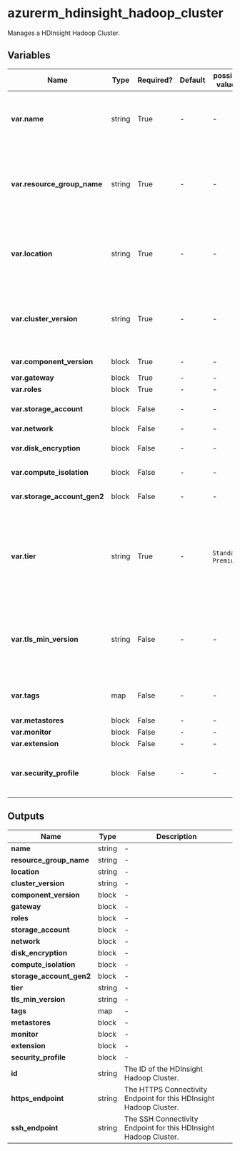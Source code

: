 # azurerm_hdinsight_hadoop_cluster

Manages a HDInsight Hadoop Cluster.

## Variables

| Name | Type | Required? | Default  | possible values | Description |
| ---- | ---- | --------- | -------- | ----------- | ----------- |
| **var.name** | string | True | -  |  -  | Specifies the name for this HDInsight Hadoop Cluster. Changing this forces a new resource to be created. | 
| **var.resource_group_name** | string | True | -  |  -  | Specifies the name of the Resource Group in which this HDInsight Hadoop Cluster should exist. Changing this forces a new resource to be created. | 
| **var.location** | string | True | -  |  -  | Specifies the Azure Region which this HDInsight Hadoop Cluster should exist. Changing this forces a new resource to be created. | 
| **var.cluster_version** | string | True | -  |  -  | Specifies the Version of HDInsights which should be used for this Cluster. Changing this forces a new resource to be created. | 
| **var.component_version** | block | True | -  |  -  | A `component_version` block. | 
| **var.gateway** | block | True | -  |  -  | A `gateway` block. | 
| **var.roles** | block | True | -  |  -  | A `roles` block. | 
| **var.storage_account** | block | False | -  |  -  | One or more `storage_account` block. | 
| **var.network** | block | False | -  |  -  | A `network` block. | 
| **var.disk_encryption** | block | False | -  |  -  | One or more `disk_encryption` block. | 
| **var.compute_isolation** | block | False | -  |  -  | A `compute_isolation` block. | 
| **var.storage_account_gen2** | block | False | -  |  -  | A `storage_account_gen2` block. | 
| **var.tier** | string | True | -  |  `Standard`, `Premium`  | Specifies the Tier which should be used for this HDInsight Hadoop Cluster. Possible values are `Standard` or `Premium`. Changing this forces a new resource to be created. | 
| **var.tls_min_version** | string | False | -  |  -  | The minimal supported TLS version. Possible values are 1.0, 1.1 or 1.2. Changing this forces a new resource to be created. | 
| **var.tags** | map | False | -  |  -  | A map of Tags which should be assigned to this HDInsight Hadoop Cluster. | 
| **var.metastores** | block | False | -  |  -  | A `metastores` block. | 
| **var.monitor** | block | False | -  |  -  | A `monitor` block. | 
| **var.extension** | block | False | -  |  -  | An `extension` block. | 
| **var.security_profile** | block | False | -  |  -  | A `security_profile` block. Changing this forces a new resource to be created. | 



## Outputs

| Name | Type | Description |
| ---- | ---- | --------- | 
| **name** | string  | - | 
| **resource_group_name** | string  | - | 
| **location** | string  | - | 
| **cluster_version** | string  | - | 
| **component_version** | block  | - | 
| **gateway** | block  | - | 
| **roles** | block  | - | 
| **storage_account** | block  | - | 
| **network** | block  | - | 
| **disk_encryption** | block  | - | 
| **compute_isolation** | block  | - | 
| **storage_account_gen2** | block  | - | 
| **tier** | string  | - | 
| **tls_min_version** | string  | - | 
| **tags** | map  | - | 
| **metastores** | block  | - | 
| **monitor** | block  | - | 
| **extension** | block  | - | 
| **security_profile** | block  | - | 
| **id** | string  | The ID of the HDInsight Hadoop Cluster. | 
| **https_endpoint** | string  | The HTTPS Connectivity Endpoint for this HDInsight Hadoop Cluster. | 
| **ssh_endpoint** | string  | The SSH Connectivity Endpoint for this HDInsight Hadoop Cluster. | 